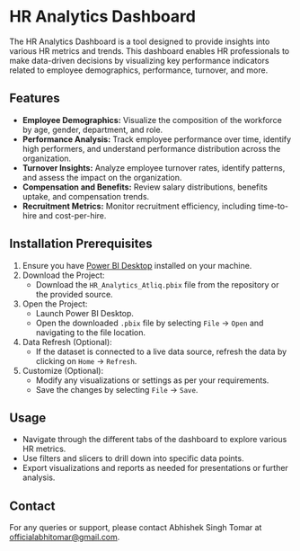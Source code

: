 # HR Analytics Dashboard

The HR Analytics Dashboard is a tool designed to provide insights into various HR metrics and trends. This dashboard enables HR professionals to make data-driven decisions by visualizing key performance indicators related to employee demographics, performance, turnover, and more.

## Features

- **Employee Demographics:** Visualize the composition of the workforce by age, gender, department, and role.
- **Performance Analysis:** Track employee performance over time, identify high performers, and understand performance distribution across the organization.
- **Turnover Insights:** Analyze employee turnover rates, identify patterns, and assess the impact on the organization.
- **Compensation and Benefits:** Review salary distributions, benefits uptake, and compensation trends.
- **Recruitment Metrics:** Monitor recruitment efficiency, including time-to-hire and cost-per-hire.

## Installation Prerequisites

1. Ensure you have [Power BI Desktop](https://www.microsoft.com/en-us/download/details.aspx?id=58494) installed on your machine.
2. Download the Project:
   - Download the `HR_Analytics_Atliq.pbix` file from the repository or the provided source.
3. Open the Project:
   - Launch Power BI Desktop.
   - Open the downloaded `.pbix` file by selecting `File` -> `Open` and navigating to the file location.
4. Data Refresh (Optional):
   - If the dataset is connected to a live data source, refresh the data by clicking on `Home` -> `Refresh`.
5. Customize (Optional):
   - Modify any visualizations or settings as per your requirements.
   - Save the changes by selecting `File` -> `Save`.

## Usage

- Navigate through the different tabs of the dashboard to explore various HR metrics.
- Use filters and slicers to drill down into specific data points.
- Export visualizations and reports as needed for presentations or further analysis.

## Contact

For any queries or support, please contact Abhishek Singh Tomar at [officialabhitomar@gmail.com](mailto:officialabhitomar@gmail.com).


